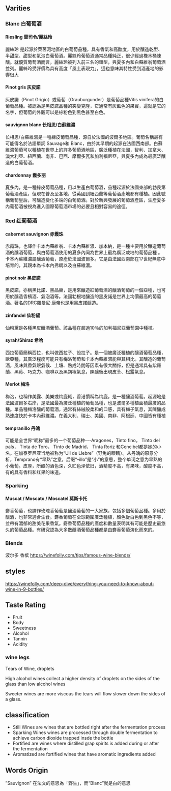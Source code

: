 
## Varities

### Blanc 白葡萄酒
#### Riesling 雷司令/麗絲玲
麗絲玲 是起源於萊茵河地區的白葡萄品種，具有香氣和高酸度，用於釀造乾型、半甜型、甜型和氣泡白葡萄酒。麗絲玲葡萄酒通常品種純正，很少經過橡木桶陳釀。就優質葡萄酒而言，麗絲玲被列入前三名的類型，與夏多內和白蘇維翁葡萄酒並列。麗絲玲受評價為具有高度「風土表現力」，這也意味其特性受到酒產地的影響很大

#### Pinot gris 灰皮諾
灰皮諾（Pinot Grigio）或葡萄（Grauburgunder）是葡萄品種Vitis vinifera的白葡萄品種。被認為是黑皮諾品種的突變克隆，它通常有灰藍色的果實，這就是它的名字，但葡萄的外觀可以是棕粉色到黑色甚至白色。

#### sauvignon blanc 长相思/白蘇維濃
长相思/白蘇維濃是一種綠皮葡萄品種，源自於法國的波爾多地區。葡萄名稱最有可能得名於法語單詞 Sauvage和 Blanc，由於其早期的起源在法國西南部。白蘇維濃葡萄可以種植在世界上的許多葡萄酒地區，廣泛種植在法國，智利、加拿大、澳大利亞、紐西蘭、南非、巴西、摩爾多瓦和加利福尼亞，與夏多內成為最廣泛釀造的白葡萄酒。 

#### chardonnay 霞多丽
夏多內，是一種綠皮葡萄品種，用以生產白葡萄酒，品種起源於法國東部的勃艮第葡萄酒產區，但現在普及至各地，從英國到紐西蘭等葡萄酒產地都有種植。因此號稱葡萄皇后，可釀造變化多端的白葡萄酒。對於新興發展的葡萄酒產區，生產夏多內葡萄酒被視為進入國際葡萄酒市場的必要且相對容易的途徑。

### Red 红葡萄酒

#### cabernet sauvignon 赤霞珠
赤霞珠，也譯作卡本內蘇維翁、卡本內蘇維濃、加本納，是一種主要用於釀造葡萄酒的釀酒葡萄，與白葡萄酒使用的夏多內同為世界上最為廣泛栽培的葡萄品種 。 卡本內蘇維濃屬釀酒葡萄，原產於法國波爾多。它是由法國西南部在17世紀無意中培育的，其親本為卡本內弗朗以及白蘇維濃。

#### pinot noir 黑皮諾
黑皮諾，亦稱黑比諾、黑品樂，是用來釀造紅葡萄酒的釀酒葡萄的一個亞種，也可用於釀造香檳酒、氣泡酒等。法國勃根地釀造的黑皮諾是世界上均價最高的葡萄酒。著名的DRC羅曼尼·康帝也是用黑皮諾釀造。

#### zinfandel 仙粉黛
仙粉黛是各種黑皮釀酒葡萄。該品種在超過10％的加利福尼亞葡萄園中種植。

#### syrah/Shiraz 希哈
西拉葡萄簡稱西拉，也叫做西拉子、設拉子。是一個被廣泛種植的釀酒葡萄品種，歐亞種，其廣泛程度可能只有梅洛葡萄和卡本內蘇維濃能與其相比。其釀造的葡萄酒，風味與香氣跟氣候、土壤、熟成時間等因素有很大關係，但是通常具有紫羅蘭、黑莓、巧克力、咖啡以及黑胡椒氣息，陳釀後出現皮革、松露氣息。

#### Merlot 梅洛
梅洛，也稱作美露、美樂或梅鹿輒，香港慣稱為梅鹿，是一種釀酒葡萄。起源地是法國波爾多右岸，是法國最為廣泛種植的葡萄品種，也是波爾多種植面積最廣的品種。單品種梅洛釀的葡萄酒，通常有絲絨般柔和的口感，具有梅子氣息，其陳釀成熟速度快於卡本內蘇維濃。在義大利、瑞士、美國、南非、阿根廷、中國皆有種植

#### tempranillo 丹魄
可能是全世界“昵称”最多的一个葡萄品种---Aragones，Tinto fino， Tinto del país， Tinta de Toro， Tinto de Madrid， Tinta Roriz 和Cencibel都是她的小名。在加泰罗尼亚当地被称为“Ull de Llebre”（野兔的眼睛）。从丹魄的原意分析，Temprano有“早熟”之意，后缀“–illo”是“小”的意思，整个单词之意为早熟的小葡萄。皮厚，所酿的酒色深，久贮色泽依旧，酒精度不高，有果味，酸度不高，有的具有香料和红果的味道。

### Sparking
#### Muscat / Moscato / Moscatel 莫斯卡托
麝香葡萄，也譯作玫瑰香葡萄是釀酒葡萄的一大家族，包括多個葡萄品種。多用於釀酒，也非常適合生食。麝香葡萄在全球範圍廣泛種植，顏色從白色到黑色不等，並帶有濃郁的甜美花果香氣。麝香葡萄品種的廣度和數量表明其有可能是歷史最悠久的葡萄品種。有研究認為大多數釀酒葡萄品種都是由麝香葡萄演化而來的。

### Blends
波尔多
香槟
https://winefolly.com/tips/famous-wine-blends/


## styles
https://winefolly.com/deep-dive/everything-you-need-to-know-about-wine-in-9-bottles/

## Taste Rating
+ Fruit
+ Body
+ Sweetness
+ Alcohol
+ Tannin
+ Acidity

### wine legs
Tears of Wine, droplets 

High alcohol wines collect a higher density of droplets on the sides of the glass than low alcohol wines

Sweeter wines are more viscous the tears will flow slower down the sides of a glass.


## classification
+ Still Wines
  are wines that are bottled right after the fermentation process
+ Sparking Wines
  wines are processed through double fermentation to achieve carbon dioxide trapped insde the bottle
+ Fortified
  are wines where distilled grap spirits is added during or after the fermentation
+ Aromatized
  are fortified wines that have aromatic ingredients added


## Words Origin
”Sauvignon” 在法文的意思為「野生」，而“Blanc”就是白的意思